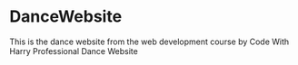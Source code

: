 # DanceWebsite
This is the dance website from the web development course by Code With Harry
Professional Dance Website
